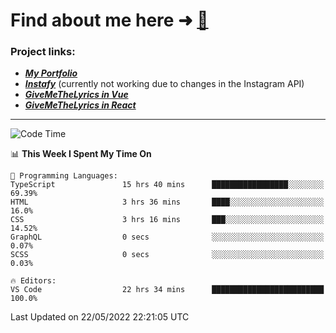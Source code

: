 # Find about me here ➜ [🧑](https://pauabella.dev)

### Project links:
- ***[My Portfolio](https://pauabella.dev)***
- ***[Instafy](https://instafy.me)*** (currently not working due to changes in the Instagram API)
- ***[GiveMeTheLyrics in Vue](https://lyrics.pauabella.dev)***
- ***[GiveMeTheLyrics in React](https://pauabella.dev/GiveMeTheLyrics)***

---
<!--START_SECTION:waka-->
![Code Time](http://img.shields.io/badge/Code%20Time-0%20secs-blue)

📊 **This Week I Spent My Time On** 

```text
💬 Programming Languages: 
TypeScript               15 hrs 40 mins      █████████████████░░░░░░░░   69.39% 
HTML                     3 hrs 36 mins       ████░░░░░░░░░░░░░░░░░░░░░   16.0% 
CSS                      3 hrs 16 mins       ███░░░░░░░░░░░░░░░░░░░░░░   14.52% 
GraphQL                  0 secs              ░░░░░░░░░░░░░░░░░░░░░░░░░   0.07% 
SCSS                     0 secs              ░░░░░░░░░░░░░░░░░░░░░░░░░   0.03%

🔥 Editors: 
VS Code                  22 hrs 34 mins      █████████████████████████   100.0%

```


 Last Updated on 22/05/2022 22:21:05 UTC
<!--END_SECTION:waka-->
